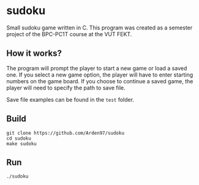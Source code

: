 # sudoku
Small sudoku game written in C. This program was created as a semester project of the BPC-PC1T course at the VUT FEKT.

## How it works?

The program will prompt the player to start a new game or load a saved one. If you select a new game option, the player will have to enter starting numbers on the game board. If you choose to continue a saved game, the player will need to specify the path to save file.

Save file examples can be found in the `test` folder.

## Build
```
git clone https://github.com/Arden97/sudoku
cd sudoku
make sudoku
```
## Run
```
./sudoku
```
